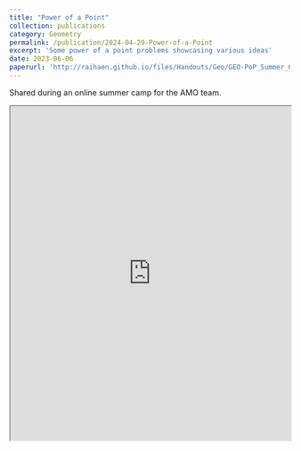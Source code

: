 ```yaml
---
title: "Power of a Point"
collection: publications
category: Geometry
permalink: /publication/2024-04-29-Power-of-a-Point
excerpt: 'Some power of a point problems showcasing various ideas'
date: 2023-06-06
paperurl: 'http://raihaen.github.io/files/Handouts/Geo/GEO-PoP_Summer_Camp-082023.pdf'
---
```


Shared during an online summer camp for the AMO team.

<iframe src="http://raihaen.github.io/files/Handouts/Geo/GEO-PoP_Summer_Camp-082023.pdf" width="100%" height="600px">
    This browser does not support PDFs. Please download the PDF to view it: 
    <a href="http://raihaen.github.io/files/Handouts/Geo/GEO-PoP_Summer_Camp-082023.pdf">Download PDF</a>.
</iframe>
